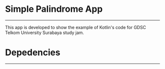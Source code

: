 # Simple Palindrome App
---
This app is developed to show the example of Kotlin's code for GDSC Telkom University Surabaya study jam.

# Depedencies
---
